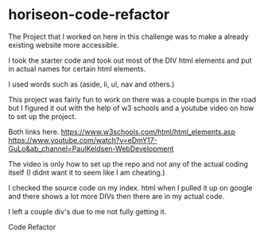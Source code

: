 # horiseon-code-refactor

The Project that I worked on here in this challenge was to make a already existing website more accessible. 

I took the starter code and took out most of the DIV html elements and put in actual names for certain html elements. 

I used words such as (aside, li, ul, nav and others.)

This project was fairly fun to work on there was a couple bumps in the road but I figured it out with the help of w3 schools and a youtube video on how to set up the project. 

Both links here. 
https://www.w3schools.com/html/html_elements.asp
https://www.youtube.com/watch?v=eDmY17-GuLo&ab_channel=PaulKeldsen-WebDevelopment

The video is only how to set up the repo and not any of the actual coding itself (I didnt want it to seem like I am cheating.)

I checked the source code on my index. html when I pulled it up on google and there shows a lot more DIVs then there are in my actual code.

I left a couple div's due to me not fully getting it. 

Code Refactor

